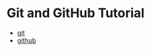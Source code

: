# Git and GitHub Tutorial

* [git](https://github.com/submah/git-tutorial/blob/master/git.md)
* [github](https://github.com/submah/git-tutorial/blob/master/github.md)
